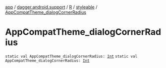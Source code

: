 [app](../../../index.md) / [dagger.android.support](../../index.md) / [R](../index.md) / [styleable](index.md) / [AppCompatTheme_dialogCornerRadius](./-app-compat-theme_dialog-corner-radius.md)

# AppCompatTheme_dialogCornerRadius

`static val AppCompatTheme_dialogCornerRadius: `[`Int`](https://kotlinlang.org/api/latest/jvm/stdlib/kotlin/-int/index.html)
`static val AppCompatTheme_dialogCornerRadius: `[`Int`](https://kotlinlang.org/api/latest/jvm/stdlib/kotlin/-int/index.html)